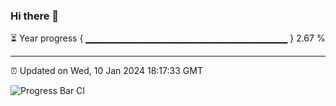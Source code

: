 ### Hi there 👋

⏳ Year progress { ▁▁▁▁▁▁▁▁▁▁▁▁▁▁▁▁▁▁▁▁▁▁▁▁▁▁▁▁▁▁ } 2.67 %

---

⏰ Updated on Wed, 10 Jan 2024 18:17:33 GMT

![Progress Bar CI](https://github.com/liununu/liununu/workflows/Progress%20Bar%20CI/badge.svg)
